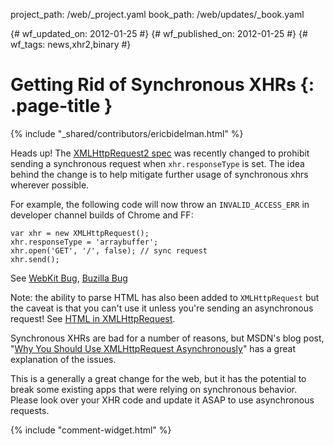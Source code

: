 project_path: /web/_project.yaml
book_path: /web/updates/_book.yaml

{# wf_updated_on: 2012-01-25 #}
{# wf_published_on: 2012-01-25 #}
{# wf_tags: news,xhr2,binary #}

# Getting Rid of Synchronous XHRs {: .page-title }

{% include "_shared/contributors/ericbidelman.html" %}


Heads up! The [XMLHttpRequest2 spec](http://www.w3.org/TR/2012/WD-XMLHttpRequest-20120117/#the-open-method) was recently changed to prohibit sending a synchronous request when `xhr.responseType` is set.
The idea behind the change is to help mitigate further usage of synchronous xhrs wherever possible.

For example, the following code will now throw an `INVALID_ACCESS_ERR` in developer channel builds of Chrome and FF:


    var xhr = new XMLHttpRequest();
    xhr.responseType = 'arraybuffer';
    xhr.open('GET', '/', false); // sync request
    xhr.send();
    

See [WebKit Bug](https://bugs.webkit.org/show_bug.cgi?id=72154), [Buzilla Bug](https://bugzilla.mozilla.org/show_bug.cgi?id=701787)

Note: the ability to parse HTML has also been added to `XMLHttpRequest` but the caveat is that you can't use it unless you're sending an asynchronous request! See [HTML in XMLHttpRequest](https://developer.mozilla.org/en/HTML_in_XMLHttpRequest).

Synchronous XHRs are bad for a number of reasons, but MSDN's blog post, "[Why You Should Use XMLHttpRequest Asynchronously](http://blogs.msdn.com/b/wer/archive/2011/08/03/why-you-should-use-xmlhttprequest-asynchronously.aspx)" has a great explanation of the issues.

This is a generally a great change for the web, but it has the potential to break some existing apps that were relying on synchronous behavior. Please look over your XHR code and update it ASAP to use asynchronous requests.


{% include "comment-widget.html" %}
